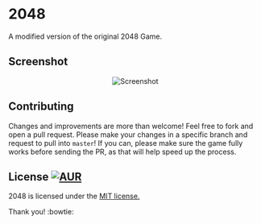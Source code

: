 # 2048
A modified version of the original 2048 Game.

## Screenshot

<p align="center">
  <img src="https://cloud.githubusercontent.com/assets/1175750/8614312/280e5dc2-26f1-11e5-9f1f-5891c3ca8b26.png" alt="Screenshot"/>
</p>

## Contributing
Changes and improvements are more than welcome! Feel free to fork and open a pull request. Please make your changes in a specific branch and request to pull into `master`! If you can, please make sure the game fully works before sending the PR, as that will help speed up the process.

## License [![AUR](https://img.shields.io/aur/license/yaourt.svg?maxAge=2592000)](https://github.com/agarwal-akash/My_2048/blob/gh-pages/LICENSE.txt)

2048 is licensed under the [MIT license.](https://github.com/gabrielecirulli/2048/blob/master/LICENSE.txt)

Thank you! :bowtie:

